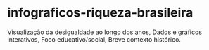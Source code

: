 # infograficos-riqueza-brasileira
Visualização da desigualdade ao longo dos anos,  Dados e gráficos interativos,  Foco educativo/social,  Breve contexto histórico.
